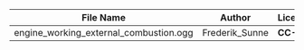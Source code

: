 | File Name        | Author   | License   | Link                            |
|------------------|----------|-----------|---------------------------------|
| engine_working_external_combustion.ogg | Frederik_Sunne | **CC-BY** | https://freesound.org/people/Frederik_Sunne/sounds/324138/ |